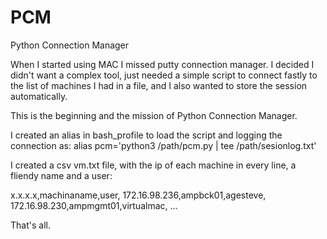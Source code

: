 # PCM
Python Connection Manager

When I started using MAC I missed putty connection manager. I decided I didn't want a complex tool, just needed a simple script to connect fastly to the list of machines I had in a file, and I also wanted to store the session automatically.

This is the beginning and the mission of Python Connection Manager.

I created an alias in bash_profile to load the script and logging the connection as: alias pcm='python3 /path/pcm.py | tee /path/sesionlog.txt'

I created a csv vm.txt file, with the ip of each machine in every line, a fliendy name and a user:

x.x.x.x,machinaname,user,
172.16.98.236,ampbck01,agesteve,
172.16.98.230,ampmgmt01,virtualmac,
...

That's all.

